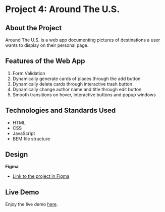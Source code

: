 # Project 4: Around The U.S.

## About the Project
Around The U.S. is a web app documenting pictures of destinations a user wants to display on their personal page.

## Features of the Web App
1. Form Validation
2. Dynamically generate cards of places through the add button
3. Dynamically delete cards through interactive trash button
4. Dynamically change author name and title through edit button
5. Smooth transitions on hover, interactive buttons and popup windows

## Technologies and Standards Used
* HTML
* CSS
* JavaScript
* BEM file structure

## Design
**Figma**

* [Link to the project in Figma](https://www.figma.com/file/SurN1jaeEQIhuZEDMhmWWf/Sprint-4-Around-The-U.S.-desktop-mobile?node-id=0%3A1)

## Live Demo
Enjoy the live demo [here](https://yuff1006.github.io/Around_the_US/).
